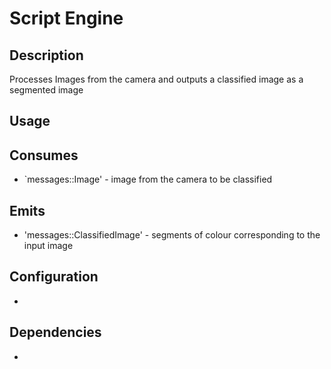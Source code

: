 Script Engine
=============

## Description

Processes Images from the camera and outputs a classified image as a segmented image

## Usage

## Consumes

* `messages::Image' - image from the camera to be classified

## Emits

* 'messages::ClassifiedImage' - segments of colour corresponding to the input image

## Configuration

* 

## Dependencies

* 


